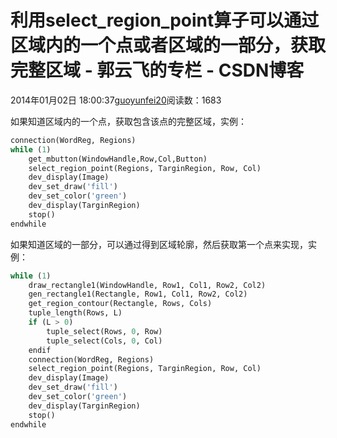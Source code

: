 
# 利用select_region_point算子可以通过区域内的一个点或者区域的一部分，获取完整区域 - 郭云飞的专栏 - CSDN博客


2014年01月02日 18:00:37[guoyunfei20](https://me.csdn.net/guoyunfei20)阅读数：1683


如果知道区域内的一个点，获取包含该点的完整区域，实例：
```python
connection(WordReg, Regions)
while (1)
    get_mbutton(WindowHandle,Row,Col,Button)
    select_region_point(Regions, TarginRegion, Row, Col)
    dev_display(Image)
    dev_set_draw('fill')
    dev_set_color('green')
    dev_display(TarginRegion)
    stop()
endwhile
```
如果知道区域的一部分，可以通过得到区域轮廓，然后获取第一个点来实现，实例：

```python
while (1)
    draw_rectangle1(WindowHandle, Row1, Col1, Row2, Col2)
    gen_rectangle1(Rectangle, Row1, Col1, Row2, Col2)
    get_region_contour(Rectangle, Rows, Cols)
    tuple_length(Rows, L)
    if (L > 0)
        tuple_select(Rows, 0, Row)
        tuple_select(Cols, 0, Col)
    endif
    connection(WordReg, Regions)
    select_region_point(Regions, TarginRegion, Row, Col)
    dev_display(Image)
    dev_set_draw('fill')
    dev_set_color('green')
    dev_display(TarginRegion)
    stop()
endwhile
```


